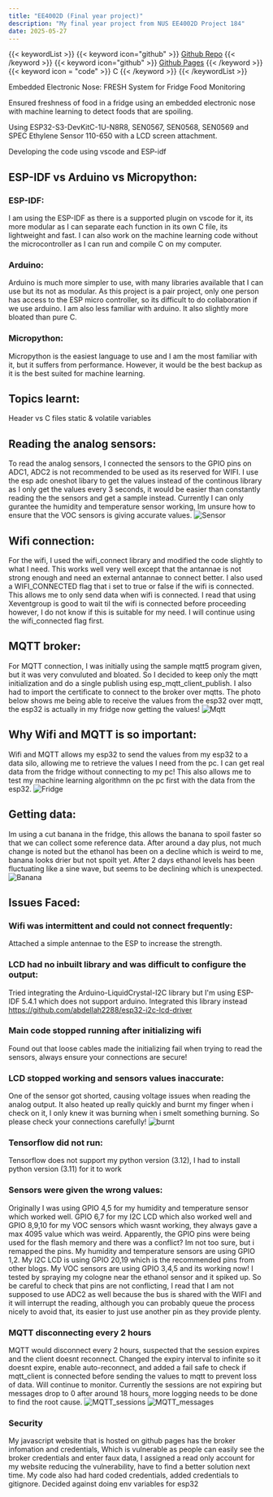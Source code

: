 ```yaml
---
title: "EE4002D (Final year project)"
description: "My final year project from NUS EE4002D Project 184"
date: 2025-05-27
---
```


{{< keywordList >}}
{{< keyword icon="github" >}} [Github Repo](https://github.com/vdhorstnigel/EE4002D_FRESH) {{< /keyword >}}
{{< keyword icon="github" >}} [Github Pages](https://vdhorstnigel.github.io/EE4002D) {{< /keyword >}}
{{< keyword icon = "code" >}} C {{< /keyword >}}
{{< /keywordList >}}

Embedded Electronic Nose: FRESH System for Fridge Food Monitoring 

Ensured freshness of food in a fridge using an embedded electronic nose with machine learning to detect foods that are spoiling.

Using ESP32-S3-DevKitC-1U-N8R8, SEN0567, SEN0568, SEN0569 and SPEC Ethylene Sensor 110-650 with a LCD screen attachment.

Developing the code using vscode and ESP-idf

## ESP-IDF vs Arduino vs Micropython:
### ESP-IDF:
I am using the ESP-IDF as there is a supported plugin on vscode for it, its more modular as I can separate each function in its own C file, its lightweight and fast. I can also work on the machine learning code without the microcontroller as I can run and compile C on my computer.

### Arduino:
Arduino is much more simpler to use, with many libraries available that I can use but its not as modular. As this project is a pair project, only one person has access to the ESP micro controller, so its difficult to do collaboration if we use arduino. I am also less familiar with arduino. It also slightly more bloated than pure C.

### Micropython:
Micropython is the easiest language to use and I am the most familiar with it, but it suffers from performance. However, it would be the best backup as it is the best suited for machine learning.

## Topics learnt:
Header vs C files
static & volatile variables

## Reading the analog sensors:
To read the analog sensors, I connected the sensors to the GPIO pins on ADC1, ADC2 is not recommended to be used as its reserved for WIFI.
I use the esp adc oneshot libary to get the values instead of the continous library as I only get the values every 3 seconds, it would be easier than constantly reading the the sensors and get a sample instead. Currently I can only gurantee the humidity and temperature sensor working, Im unsure how to ensure that the VOC sensors is giving accurate values.
![Sensor](sensor_read.png "Serial print of the analog values")

## Wifi connection:
For the wifi, I used the wifi_connect library and modified the code slightly to what I need. This works well very well except that the antannae is not strong enough and need an external antannae to connect better. I also used a WIFI_CONNECTED flag that i set to true or false if the wifi is connected. This allows me to only send data when wifi is connected. I read that using Xeventgroup is good to wait til the wifi is connected before proceeding however, I do not know if this is suitable for my need. I will continue using the wifi_connected flag first.

## MQTT broker:
For MQTT connection, I was initially using the sample mqtt5 program given, but it was very convuluted and bloated. So I decided to keep only the mqtt initialization and do a single publish using esp_mqtt_client_publish. I also had to import the certificate to connect to the broker over mqtts.
The photo below shows me being able to receive the values from the esp32 over mqtt, the esp32 is actually in my fridge now getting the values!
![Mqtt](mqtt.png "Reading the values from MQTT broker")

## Why Wifi and MQTT is so important:
Wifi and MQTT allows my esp32 to send the values from my esp32 to a data silo, allowing me to retrieve the values I need from the pc. I can get real data from the fridge without connecting to my pc! This also allows me to test my machine learning algorithmn on the pc first with the data from the esp32.
![Fridge](ESP_in_fridge.JPEG "Getting the values from the esp32 in the fridge")

## Getting data:
Im using a cut banana in the fridge, this allows the banana to spoil faster so that we can collect some reference data. After around a day plus, not much change is noted but the ethanol has been on a decline which is weird to me, banana looks drier but not spoilt yet. After 2 days ethanol levels has been fluctuating like a sine wave, but seems to be declining which is unexpected.
![Banana](Banana.JPEG "Banana in fridge")


## Issues Faced:
### Wifi was intermittent and could not connect frequently:
Attached a simple antennae to the ESP to increase the strength. 

### LCD had no inbuilt library and was difficult to configure the output:
Tried integrating the Arduino-LiquidCrystal-I2C library but I'm using ESP-IDF 5.4.1 which does not support arduino. Integrated this library instead https://github.com/abdellah2288/esp32-i2c-lcd-driver

### Main code stopped running after initializing wifi
Found out that loose cables made the initializing fail when trying to read the sensors, always ensure your connections are secure!

### LCD stopped working and sensors values inaccurate:
One of the sensor got shorted, causing voltage issues when reading the analog output. It also heated up really quickly and burnt my finger when i check on it, I only knew it was burning when i smelt something burning. So please check your connections carefully!
![burnt](burnt.JPEG "My finger that burnt")

### Tensorflow did not run:
Tensorflow does not support my python version (3.12), I had to install python version (3.11) for it to work

### Sensors were given the wrong values:
Originally I was using GPIO 4,5 for my humidity and temperature sensor which worked well. GPIO 6,7 for my I2C LCD which also worked well and GPIO 8,9,10 for my VOC sensors which wasnt working, they always gave a max 4095 value which was weird. Apparently, the GPIO pins were being used for the flash memory and there was a conflict? Im not too sure, but i remapped the pins. My humidity and temperature sensors are using GPIO 1,2. My I2C LCD is using GPIO 20,19 which is the recommended pins from other blogs. My VOC sensors are using GPIO 3,4,5 and its working now! I tested by spraying my cologne near the ethanol sensor and it spiked up. So be careful to check that pins are not conflicting, I read that I am not supposed to use ADC2 as well because the bus is shared with the WIFI and it will interrupt the reading, although you can probably queue the process nicely to avoid that, its easier to just use another pin as they provide plenty.

### MQTT disconnecting every 2 hours
MQTT would disconnect every 2 hours, suspected that the session expires and the client doesnt reconnect. Changed the expiry interval to infinite so it doesnt expire, enable auto-reconnect, and added a fail safe to check if mqtt_client is connected before sending the values to mqtt to prevent loss of data. Will continue to monitor. Currently the sessions are not expiring but messages drop to 0 after around 18 hours, more logging needs to be done to find the root cause.
![MQTT_sessions](mqtt_sessions.png "2 sessions over the period of a few hours")
![MQTT_messages](mqtt_messages.png "Messages dropped at 10am")

### Security
My javascript website that is hosted on github pages has the broker infomation and credentials, Which is vulnerable as people can easily see the broker credentials and enter faux data, I assigned a read only account for my website reducing the vulnerability, have to find a better solution next time.
My code also had hard coded credentials, added credentials to gitignore. Decided against doing env variables for esp32